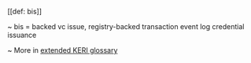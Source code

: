 [[def: bis]]

~ bis = backed vc issue, registry-backed transaction event log credential issuance

~ More in <a href="https://weboftrust.github.io/WOT-terms/docs/glossary/bis">extended KERI glossary</a>
